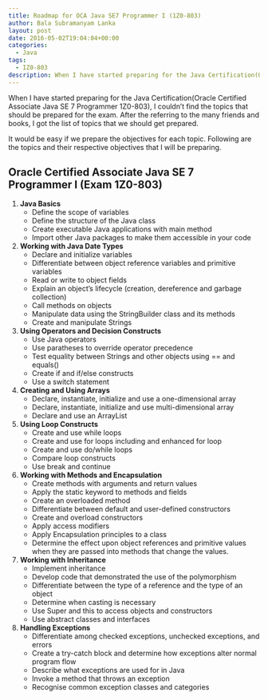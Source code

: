 ```yaml
---
title: Roadmap for OCA Java SE7 Programmer I (1Z0-803)
author: Bala Subramanyam Lanka
layout: post
date: 2016-05-02T19:04:04+00:00
categories:
  - Java
tags:
  - IZ0-803
description: When I have started preparing for the Java Certification(Oracle Certified Associate Java SE 7 Programmer 1Z0-803), I couldn't find the topics that should be prepared for the exam. After the referring to the many friends and books, I got the list of topics that we should get prepared.
---
```

When I have started preparing for the Java Certification(Oracle Certified Associate Java SE 7 Programmer 1Z0-803), I couldn&#8217;t find the topics that should be prepared for the exam. After the referring to the many friends and books, I got the list of topics that we should get prepared.

It would be easy if we prepare the objectives for each topic. Following are the topics and their respective objectives that I will be preparing.

## Oracle Certified Associate Java SE 7 Programmer I (Exam 1Z0-803)

  1. **Java Basics** 
      * Define the scope of variables
      * Define the structure of the Java class
      * Create executable Java applications with main method
      * Import other Java packages to make them accessible in your code
  2. **Working with Java Date Types** 
      * Declare and initialize variables
      * Differentiate between object reference variables and primitive variables
      * Read or write to object fields
      * Explain an object&#8217;s lifecycle (creation, dereference and garbage collection)
      * Call methods on objects
      * Manipulate data using the StringBuilder class and its methods
      * Create and manipulate Strings
  3. **Using Operators and Decision Constructs** 
      * Use Java operators
      * Use paratheses to override operator precedence
      * Test equality between Strings and other objects using == and equals()
      * Create if and if/else constructs
      * Use a switch statement
  4. **Creating and Using Arrays** 
      * Declare, instantiate, initialize and use a one-dimensional array
      * Declare, instantiate, initialize and use multi-dimensional array
      * Declare and use an ArrayList
  5. **Using Loop Constructs** 
      * Create and use while loops
      * Create and use for loops including and enhanced for loop
      * Create and use do/while loops
      * Compare loop constructs
      * Use break and continue
  6. **Working with Methods and Encapsulation** 
      * Create methods with arguments and return values
      * Apply the static keyword to methods and fields
      * Create an overloaded method
      * Differentiate between default and user-defined constructors
      * Create and overload constructors
      * Apply access modifiers
      * Apply Encapsulation principles to a class
      * Determine the effect upon object references and primitive values when they are passed into methods that change the values.
  7. **Working with Inheritance** 
      * Implement inheritance
      * Develop code that demonstrated the use of the polymorphism
      * Differentiate between the type of a reference and the type of an object
      * Determine when casting is necessary
      * Use Super and this to access objects and constructors
      * Use abstract classes and interfaces
  8. **Handling Exceptions** 
      * Differentiate among checked exceptions, unchecked exceptions, and errors
      * Create a try-catch block and determine how exceptions alter normal program flow
      * Describe what exceptions are used for in Java
      * Invoke a method that throws an exception
      * Recognise common exception classes and categories
